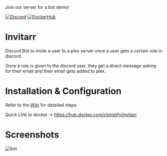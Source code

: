 Join our server for a bot demo!

[![Discord](https://img.shields.io/discord/708829995744755822?color=7289DA&label=Discord&style=for-the-badge&logo=discord)](https://discord.gg/vcxCytN) 
[![DockerHub](https://img.shields.io/badge/Docker-Hub-%23099cec?style=for-the-badge&logo=docker)](https://hub.docker.com/r/piratify/invitarr)
# Invitarr
Discord Bot to invite a user to a plex server once a user gets a certain role in discord. 

Once a role is given to the discord user, they get a direct message asking for their email and their email gets added to plex. 

# Installation & Configuration
Refer to the [Wiki](https://github.com/Sleepingpirates/Invitarr/wiki) for detailed steps.

Quick Link to docker -> https://hub.docker.com/r/piratify/invitarr

# Screenshots
![bot](https://github.com/Sleepingpirates/Invitarr/blob/master/Screenshots/ss2.png)
